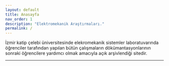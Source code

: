 ```yaml
---
layout: default
title: Anasayfa
nav_order: 1
description: "Elektromekanik Araştırmaları."
permalink: /
---
```


İzmir katip çelebi üniversitesinde elekromekanik sistemler laboratuvarında öğrenciler tarafından yapılan bütün çalışmaların dökümantasyonlarının sonraki öğrencilere yardımcı olmak amacıyla açık arşivlendiği sitedir.

---
